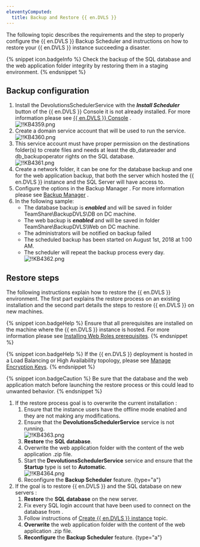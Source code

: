 ```yaml
---
eleventyComputed:
  title: Backup and Restore {{ en.DVLS }}
---
```

The following topic describes the requirements and the step to properly configure the {{ en.DVLS }} Backup Scheduler and instructions on how to restore your {{ en.DVLS }} instance succeeding a disaster.

{% snippet icon.badgeInfo %}
Check the backup of the SQL database and the web application folder integrity by restoring them in a staging environment.
{% endsnippet %}
 
## Backup configuration 

1. Install the DevolutionsSchedulerService with the ***Install Scheduler*** button of the {{ en.DVLS }} Console it is not already installed. For more information please see [{{ en.DVLS }} Console](/server/management/devolutions-server-console/) .  
![!!KB4359.png](https://webdevolutions.azureedge.net/docs/en/kb/KB4359.png) 
1. Create a domain service account that will be used to run the service.  
![!!KB4360.png](https://webdevolutions.azureedge.net/docs/en/kb/KB4360.png) 
1. This service account must have proper permission on the destinations folder(s) to create files and needs at least the db_datareader and db_backupoperator rights on the SQL database.  
![!!KB4361.png](https://webdevolutions.azureedge.net/docs/en/kb/KB4361.png) 
1. Create a network folder, it can be one for the database backup and one for the web application backup, that both the server which hosted the {{ en.DVLS }} instance and the SQL Server will have access to. 
1. Configure the options in the Backup Manager . For more information please see [Backup Manager](/server/web-interface/administration/backup/backup-manager/) . 
1. In the following sample: 
   - The database backup is ***enabled*** and will be saved in folder TeamShare\BackupDVLS\DB on DC machine. 
   - The web backup is ***enabled*** and will be saved in folder TeamShare\BackupDVLS\Web on DC machine. 
   - The administrators will be notified on backup failed 
   - The scheduled backup has been started on August 1st, 2018 at 1:00 AM. 
   - The scheduler will repeat the backup process every day.  
   ![!!KB4362.png](https://webdevolutions.azureedge.net/docs/en/kb/KB4362.png) 

## Restore steps 

The following instructions explain how to restore the {{ en.DVLS }} environment. The first part explains the restore process on an existing installation and the second part details the steps to restore {{ en.DVLS }} on new machines.

{% snippet icon.badgeHelp %}
Ensure that all prerequisites are installed on the machine where the {{ en.DVLS }} instance is hosted. For more information please see [Installing Web Roles prerequisites](/server/installation/installing-web-server-prerequisites/).
{% endsnippet %}

{% snippet icon.badgeHelp %}
If the {{ en.DVLS }} deployment is hosted in a Load Balancing or High Availability topology, please see [Manage Encryption Keys](/kb/devolutions-server/how-to-articles/manage-encryption-keys/).
{% endsnippet %}

{% snippet icon.badgeCaution %}
Be sure that the database and the web application match before launching the restore process or this could lead to unwanted behavior.
{% endsnippet %}

1. If the restore process goal is to overwrite the current installation :
   1. Ensure that the instance users have the offline mode enabled and they are not making any modifications.
   1. Ensure that the **DevolutionsSchedulerService** service is not running.  
      ![!!KB4363.png](https://webdevolutions.azureedge.net/docs/en/kb/KB4363.png)
   1. **Restore** the **SQL database**.
   1. Overwrite the web application folder with the content of the web application .zip file.
   1. Start the **DevolutionsSchedulerService** service and ensure that the **Startup** type is set to **Automatic**.  
      ![!!KB4364.png](https://webdevolutions.azureedge.net/docs/en/kb/KB4364.png)
   1. Reconfigure the **Backup Scheduler** feature.
   {type="a"}
1. If the goal is to restore {{ en.DVLS }} and the SQL database on new servers :
   1. **Restore** the **SQL database** on the new server.
   1. Fix every SQL login account that have been used to connect on the database from .
   1. Follow instructions of [Create {{ en.DVLS }} instance](/server/installation/create-server-instance/) topic.
   1. **Overwrite** the web application folder with the content of the web application .zip file.
   1. **Reconfigure** the **Backup Scheduler** feature.
   {type="a"}
